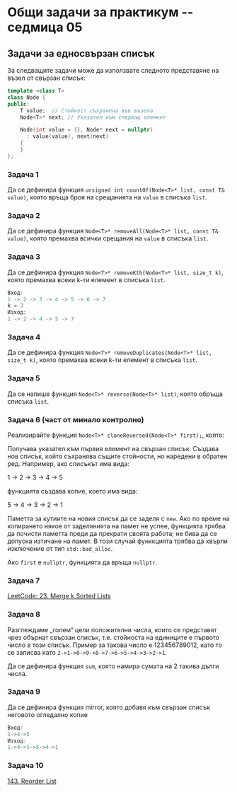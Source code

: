 # Общи задачи за практикум -- седмица 05

## Задачи за едносвързан списък

За следващите задачи може да използвате следното представяне на възел от свързан списък:

```cpp
template <class T>
class Node {
public:
    T value;  // Стойност съхранена във възела
    Node<T>* next; // Указател към следващ елемент

    Node(int value = {}, Node* next = nullptr)
      : value(value), next(next)
    {
    }
};
```

### Задача 1

Да се дефинира функция `unsigned int countOf(Node<T>* list, const T& value)`, която връща броя на срещанията на `value` в списъка `list`.

### Задача 2

Да се дефинира функция `Node<T>* removeAll(Node<T>* list, const T& value)`, която премахва всички срещания на `value` в списъка `list`.

### Задача 3

Да се дефинира функция `Node<T>* removeKth(Node<T>* list, size_t k)`, която премахва всеки k-ти елемент в списъка `list`.

```cpp
Вход:
1 -> 2 -> 3 -> 4 -> 5 -> 6 -> 7
k = 3
Изход:
1 -> 2 -> 4 -> 5 -> 7
```

### Задача 4

Да се дефинира функция `Node<T>* removeDuplicates(Node<T>* list, size_t k)`, която премахва всеки k-ти елемент в списъка `list`.

### Задача 5

Да се напише функция `Node<T>* reverse(Node<T>* list)`, която обръща списъка `list`.

### Задача 6 (част от минало контролно)

Реализирайте функция `Node<T>* cloneReversed(Node<T>* first);`, която:

Получава указател към първия елемент на свързан списък. Създава нов списък, който съхранява същите стойности, но наредени в обратен ред. Например, ако списъкът има вида:

1 -> 2 -> 3 -> 4 -> 5

функцията създава копие, което има вида:

5 -> 4 -> 3 -> 2 -> 1

Паметта за кутиите на новия списък да се заделя с `new`. Ако по време на копирането някое от заделянията на памет не успее, функцията трябва да почисти паметта преди да прекрати своята работа; не бива да се допуска изтичане на памет. В този случай функкцията трябва да хвърли изключение от тип `std::bad_alloc`.

Ако `first` е `nullptr`, функцията да връща `nullptr`.

### Задача 7

[LeetCode: 23. Merge k Sorted Lists](https://leetcode.com/problems/merge-k-sorted-lists/description/)

### Задача 8

Разглеждаме „голем“ цели положителни числа, които се представят чрез обърнат свързан списък, т.е. стойноста на единиците е първото число в този списък. Пример за такова число е 123456789012, като то се записва като `2->1->0->9->8->7->6->5->4->3->2->1`.

Да се дефинира функция `sum`, която намира сумата на 2 такива дълги числа.

### Задача 9

Да се дефинира функция mirror, която добавя към свързан списък неговото огледално копие

```cpp
Вход:
1->4->5
Изход:
1->4->5->5->4->1
```

### Задача 10

[143. Reorder List](https://leetcode.com/problems/reorder-list/description/)